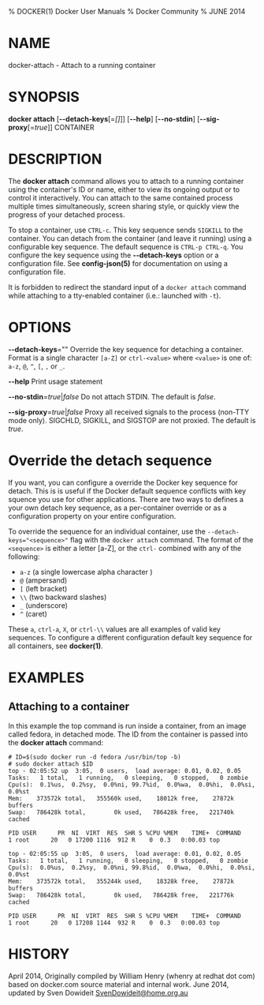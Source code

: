 % DOCKER(1) Docker User Manuals
% Docker Community
% JUNE 2014
# NAME
docker-attach - Attach to a running container

# SYNOPSIS
**docker attach**
[**--detach-keys**[=*[]*]]
[**--help**]
[**--no-stdin**]
[**--sig-proxy**[=*true*]]
CONTAINER

# DESCRIPTION
The **docker attach** command allows you to attach to a running container using
the container's ID or name, either to view its ongoing output or to control it
interactively.  You can attach to the same contained process multiple times
simultaneously, screen sharing style, or quickly view the progress of your
detached process.

To stop a container, use `CTRL-c`. This key sequence sends `SIGKILL` to the
container. You can detach from the container (and leave it running) using a
configurable key sequence. The default sequence is `CTRL-p CTRL-q`. You
configure the key sequence using the **--detach-keys** option or a configuration
file. See **config-json(5)** for documentation on using a configuration file.

It is forbidden to redirect the standard input of a `docker attach` command while
attaching to a tty-enabled container (i.e.: launched with `-t`).

# OPTIONS
**--detach-keys**=""
    Override the key sequence for detaching a container. Format is a single character `[a-Z]` or `ctrl-<value>` where `<value>` is one of: `a-z`, `@`, `^`, `[`, `,` or `_`.

**--help**
  Print usage statement

**--no-stdin**=*true*|*false*
   Do not attach STDIN. The default is *false*.

**--sig-proxy**=*true*|*false*
   Proxy all received signals to the process (non-TTY mode only). SIGCHLD, SIGKILL, and SIGSTOP are not proxied. The default is *true*.

# Override the detach sequence

If you want, you can configure a override the Docker key sequence for detach.
This is is useful if the Docker default sequence conflicts with key squence you
use for other applications. There are two ways to defines a your own detach key
sequence, as a per-container override or as a configuration property on  your
entire configuration.

To override the sequence for an individual container, use the
`--detach-keys="<sequence>"` flag with the `docker attach` command. The format of
the `<sequence>` is either a letter [a-Z], or the `ctrl-` combined with any of
the following:

* `a-z` (a single lowercase alpha character )
* `@` (ampersand)
* `[` (left bracket)
* `\\` (two backward slashes)
*  `_` (underscore)
* `^` (caret)

These `a`, `ctrl-a`, `X`, or `ctrl-\\` values are all examples of valid key
sequences. To configure a different configuration default key sequence for all
containers, see **docker(1)**.

# EXAMPLES

## Attaching to a container

In this example the top command is run inside a container, from an image called
fedora, in detached mode. The ID from the container is passed into the **docker
attach** command:

    # ID=$(sudo docker run -d fedora /usr/bin/top -b)
    # sudo docker attach $ID
    top - 02:05:52 up  3:05,  0 users,  load average: 0.01, 0.02, 0.05
    Tasks:   1 total,   1 running,   0 sleeping,   0 stopped,   0 zombie
    Cpu(s):  0.1%us,  0.2%sy,  0.0%ni, 99.7%id,  0.0%wa,  0.0%hi,  0.0%si,  0.0%st
    Mem:    373572k total,   355560k used,    18012k free,    27872k buffers
    Swap:   786428k total,        0k used,   786428k free,   221740k cached

    PID USER      PR  NI  VIRT  RES  SHR S %CPU %MEM    TIME+  COMMAND
    1 root      20   0 17200 1116  912 R    0  0.3   0:00.03 top

    top - 02:05:55 up  3:05,  0 users,  load average: 0.01, 0.02, 0.05
    Tasks:   1 total,   1 running,   0 sleeping,   0 stopped,   0 zombie
    Cpu(s):  0.0%us,  0.2%sy,  0.0%ni, 99.8%id,  0.0%wa,  0.0%hi,  0.0%si,  0.0%st
    Mem:    373572k total,   355244k used,    18328k free,    27872k buffers
    Swap:   786428k total,        0k used,   786428k free,   221776k cached

    PID USER      PR  NI  VIRT  RES  SHR S %CPU %MEM    TIME+  COMMAND
    1 root      20   0 17208 1144  932 R    0  0.3   0:00.03 top

# HISTORY
April 2014, Originally compiled by William Henry (whenry at redhat dot com)
based on docker.com source material and internal work.
June 2014, updated by Sven Dowideit <SvenDowideit@home.org.au>
